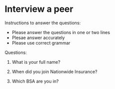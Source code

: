 # Interview a peer #

Instructions to answer the questions:
* Please answer the questions in one or two lines
* Plesae answer accurately
* Please use correct grammar


Questions:

1. What is your full name?

2. When did you join Nationwide Insurance?

3. Which BSA are you in?
